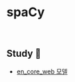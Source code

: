 # spaCy
<br>

## Study 🔎
+   [en_core_web 모델](https://github.com/dlwnsgur9242/TIL/blob/main/AI/spaCy/en_core_web%20%EB%AA%A8%EB%8D%B8.md)
<br>
